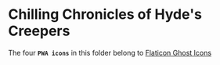 <h1> Chilling Chronicles of Hyde's Creepers </h1>

The four **`PWA icons`** in this folder belong to [Flaticon Ghost Icons](https://www.flaticon.com/free-icons/ghost)